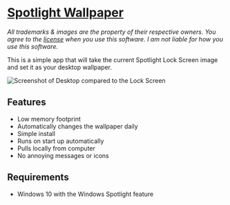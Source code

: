 # [Spotlight Wallpaper](https://spotlightwallpaper.onlineth.com)

*All trademarks & images are the property of their respective owners. You agree to the [license](LICENSE) when you use this software. I am not liable for how you use this software.*

This is a simple app that will take the current Spotlight Lock Screen image and set it as your desktop wallpaper.

![Screenshot of Desktop compared to the Lock Screen](/screenshots/comparison.png)

## Features

- Low memory footprint
- Automatically changes the wallpaper daily
- Simple install
- Runs on start up automatically
- Pulls locally from computer
- No annoying messages or icons

## Requirements

- Windows 10 with the Windows Spotlight feature












